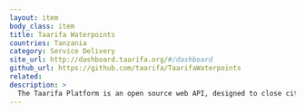 ```yaml
---
layout: item
body_class: item
title: Taarifa Waterpoints
countries: Tanzania
category: Service Delivery
site_url: http://dashboard.taarifa.org/#/dashboard
github_url: https://github.com/taarifa/TaarifaWaterpoints
related: 
description: >
  The Taarifa Platform is an open source web API, designed to close citizen feedback loops.
---
```

